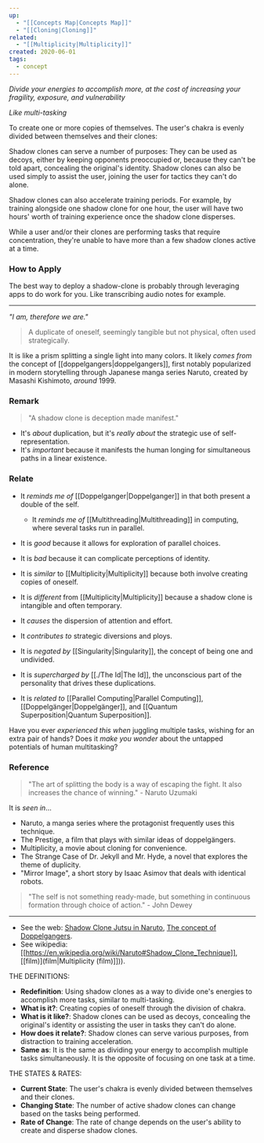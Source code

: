 ```yaml
---
up:
  - "[[Concepts Map|Concepts Map]]"
  - "[[Cloning|Cloning]]"
related:
  - "[[Multiplicity|Multiplicity]]"
created: 2020-06-01
tags:
  - concept
---
```

 _Divide your energies to accomplish more, at the cost of increasing your fragility, exposure, and vulnerability_

_Like multi-tasking_

To create one or more copies of themselves. The user's chakra is evenly divided between themselves and their clones:

Shadow clones can serve a number of purposes: They can be used as decoys, either by keeping opponents preoccupied or, because they can't be told apart, concealing the original's identity. Shadow clones can also be used simply to assist the user, joining the user for tactics they can't do alone.

Shadow clones can also accelerate training periods. For example, by training alongside one shadow clone for one hour, the user will have two hours' worth of training experience once the shadow clone disperses.

While a user and/or their clones are performing tasks that require concentration, they're unable to have more than a few shadow clones active at a time.

### How to Apply
The best way to deploy a shadow-clone is probably through leveraging apps to do work for you. Like transcribing audio notes for example. 


---

_"I am, therefore we are."_

> A duplicate of oneself, seemingly tangible but not physical, often used strategically.

It is like a prism splitting a single light into many colors. It likely _comes from_ the concept of [[doppelgangers|doppelgangers]], first notably popularized in modern storytelling through Japanese manga series Naruto, created by Masashi Kishimoto, *around* 1999.

### Remark
> "A shadow clone is deception made manifest."

- It's *about* duplication, but it's *really about* the strategic use of self-representation.
- It's *important* because it manifests the human longing for simultaneous paths in a linear existence.

### Relate
- It *reminds me of* [[Doppelganger|Doppelganger]] in that both present a double of the self.
	- It *reminds me of* [[Multithreading|Multithreading]] in computing, where several tasks run in parallel.
- It is *good* because it allows for exploration of parallel choices.
- It is *bad* because it can complicate perceptions of identity.
- It is *similar* to [[Multiplicity|Multiplicity]] because both involve creating copies of oneself.
- It is *different* from [[Multiplicity|Multiplicity]] because a shadow clone is intangible and often temporary.

- It *causes* the dispersion of attention and effort.
- It *contributes to* strategic diversions and ploys.
- It is *negated by* [[Singularity|Singularity]], the concept of being one and undivided.
- It is *supercharged by* [[./The Id|The Id]], the unconscious part of the personality that drives these duplications.

- It is _related to_ [[Parallel Computing|Parallel Computing]], [[Doppelgänger|Doppelgänger]], and [[Quantum Superposition|Quantum Superposition]].

Have you ever _experienced this when_ juggling multiple tasks, wishing for an extra pair of hands? Does it _make you wonder_ about the untapped potentials of human multitasking?

### Reference
> "The art of splitting the body is a way of escaping the fight. It also increases the chance of winning." - Naruto Uzumaki

It is *seen in*...

- Naruto, a manga series where the protagonist frequently uses this technique.
- The Prestige, a film that plays with similar ideas of doppelgängers.
- Multiplicity, a movie about cloning for convenience.
- The Strange Case of Dr. Jekyll and Mr. Hyde, a novel that explores the theme of duplicity.
- "Mirror Image", a short story by Isaac Asimov that deals with identical robots.

> "The self is not something ready-made, but something in continuous formation through choice of action." - John Dewey

---

- See the web: [Shadow Clone Jutsu in Naruto](https://naruto.fandom.com/wiki/Shadow_Clone_Technique), [The concept of Doppelgangers](https://www.britannica.com/art/doppelganger).
- See wikipedia: [[https://en.wikipedia.org/wiki/Naruto#Shadow_Clone_Technique]], [[film)](film|Multiplicity (film)]])).



THE DEFINITIONS:

- **Redefinition**: Using shadow clones as a way to divide one's energies to accomplish more tasks, similar to multi-tasking.
- **What is it?**: Creating copies of oneself through the division of chakra.
- **What is it like?**: Shadow clones can be used as decoys, concealing the original's identity or assisting the user in tasks they can't do alone.
- **How does it relate?**: Shadow clones can serve various purposes, from distraction to training acceleration.
- **Same as**: It is the same as dividing your energy to accomplish multiple tasks simultaneously. It is the opposite of focusing on one task at a time.

THE STATES & RATES:

- **Current State**: The user's chakra is evenly divided between themselves and their clones.
- **Changing State**: The number of active shadow clones can change based on the tasks being performed.
- **Rate of Change**: The rate of change depends on the user's ability to create and disperse shadow clones.